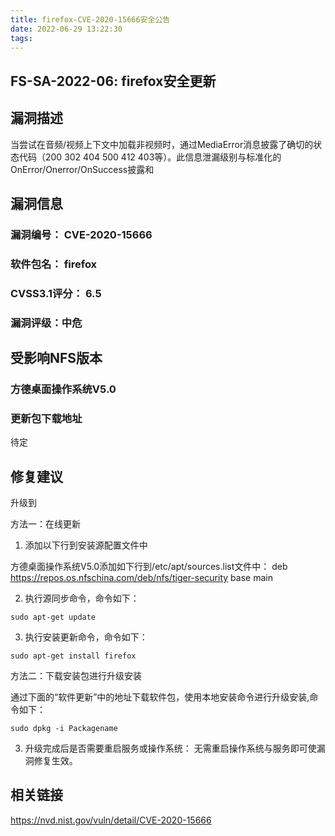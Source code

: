 ```yaml
---
title: firefox-CVE-2020-15666安全公告
date: 2022-06-29 13:22:30
tags:
---
```

## FS-SA-2022-06: firefox安全更新

## 漏洞描述

当尝试在音频/视频上下文中加载非视频时，通过MediaError消息披露了确切的状态代码（200 302 404 500 412 403等）。此信息泄漏级别与标准化的OnError/Onerror/OnSuccess披露和

## 漏洞信息

###    漏洞编号： CVE-2020-15666

###    软件包名： firefox

###    CVSS3.1评分： 6.5

###    漏洞评级：中危

## 受影响NFS版本

###    方德桌面操作系统V5.0

### 更新包下载地址

待定

## 修复建议

升级到 

方法一：在线更新

1. 添加以下行到安装源配置文件中

方德桌面操作系统V5.0添加如下行到/etc/apt/sources.list文件中：
deb https://repos.os.nfschina.com/deb/nfs/tiger-security base main

2. 执行源同步命令，命令如下：

```
sudo apt-get update
```

3. 执行安装更新命令，命令如下：

```
sudo apt-get install firefox
```

方法二：下载安装包进行升级安装

通过下面的“软件更新”中的地址下载软件包，使用本地安装命令进行升级安装,命令如下：

```
sudo dpkg -i Packagename
```

3. 升级完成后是否需要重启服务或操作系统：
   无需重启操作系统与服务即可使漏洞修复生效。

## 相关链接

https://nvd.nist.gov/vuln/detail/CVE-2020-15666
